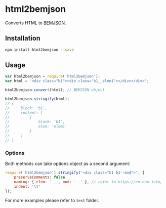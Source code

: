 # html2bemjson

Converts HTML to [BEMJSON](https://en.bem.info/technology/bemjson/).

## Installation
```sh
npm install html2bemjson --save
```

## Usage
```js
var html2bemjson = require('html2bemjson');
var html = '<div class="b1"><div class="b1__elem1"></div></div>';

html2bemjson.convert(html); // BEMJSON object

html2bemjson.stringify(html);
// {
//     block: 'b1',
//     content: [
//         {
//             block: 'b1',
//             elem: 'elem1'
//         }
//     ]
// }
```

### Options
Both methods can take options object as a second argument:
```js
require('html2bemjson').stringify('<div class="b1 b1--mod">', {
    preserveComments: false,
    naming: { elem: '__', mod: '--' }, // refer to https://en.bem.info/tools/bem/bem-naming/ for details
    indent: '\t'
});
```

For more examples please refer to `test` folder.
